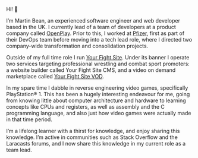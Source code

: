 Hi! :wave:

I’m Martin Bean, an experienced software engineer and web developer based in the UK. I currently lead of a team of developers at a product company called [OpenPlay][1]. Prior to this, I worked at [Pfizer][2], first as part of their DevOps team before moving into a tech lead role, where I directed two company-wide transformation and consolidation projects.

Outside of my full time role I run [Your Fight Site][3]. Under its banner I operate two services targeting professional wrestling and combat sport promoters: a website builder called Your Fight Site CMS, and a video on demand marketplace called [Your Fight Site VOD][4].

In my spare time I dabble in reverse engineering video games, specifically PlayStation® 1. This has been a hugely interesting endeavour for me, going from knowing little about computer architecture and hardware to learning concepts like CPUs and registers, as well as assembly and the C programming language, and also just how video games were actually made in that time period.

I’m a lifelong learner with a thirst for knowledge, and enjoy sharing this knowledge. I’m active in communities such as Stack Overflow and the Laracasts forums, and I now share this knowledge in my current role as a team lead.

[1]: https://openplay.net
[2]: https://pfizer.com
[3]: https://www.yourfightsite.com
[4]: https://vod.yourfightsite.com

